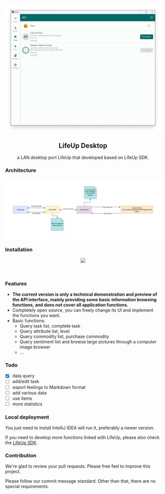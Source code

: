 <p align="center">
 <img src="https://github.com/Ayagikei/LifeUp-Desktop/raw/master/imgs/desktop.png"/>
</p>
<h2 align="center" padding="100">LifeUp Desktop</h2>

<p align="center">a LAN desktop port LifeUp that developed based on LifeUp SDK.</p>

### Architecture

<p align="center">
 <img src="https://github.com/Ayagikei/LifeUp-Desktop/raw/master/imgs/cloud.png"/>
</p>

### Installation

<p align="center">

  <a href="https://github.com/Ayagikei/LifeUp-Desktop/releases">
    <img src="https://img.shields.io/static/v1?labelColor=56595b&color=a6c6ff&logo=github&logoColor=ffffff&label=Github%20Release&style=for-the-badge&message=get"/>
  </a>
</p>

<br/>

### Features

- **The current version is only a technical demonstration and preview of the API interface, mainly providing some basic
  information browsing functions, and does not cover all application functions.**
- Completely open source, you can freely change its UI and implement the functions you want.
- Basic functions:
  - Query task list, complete task
  - Query attribute list, level
  - Query commodity list, purchase commodity
  - Query sentiment list and browse large pictures through a computer image browser
  - ...

### Todo

- [x] data query
- [ ] add/edit task
- [ ] export feelings to Markdown format
- [ ] add various data
- [ ] use items
- [ ] more statistics

### Local deployment

You just need to install IntelliJ IDEA will run it, preferably a newer version.

If you need to develop more functions linked with LifeUp, please also check
the [LifeUp SDK](https://github.com/Ayagikei/LifeUp-SDK).

### Contribution

We're glad to review your pull requests. Please free feel to improve this project.

Please follow our commit message standard. Other than that, there are no special requirements.
